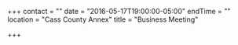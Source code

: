 +++
contact = ""
date = "2016-05-17T19:00:00-05:00"
endTime = ""
location = "Cass County Annex"
title = "Business Meeting"

+++

